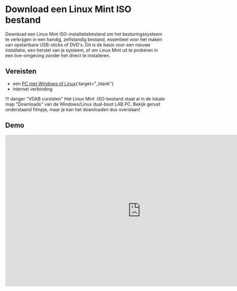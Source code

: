 # Download een Linux Mint ISO bestand

Download een Linux Mint ISO-installatiebestand om het besturingssysteem te verkrijgen in een handig, zelfstandig bestand, essentieel voor het maken van opstartbare USB-sticks of DVD's. Dit is de basis voor een nieuwe installatie, een herstel van je systeem, of om Linux Mint uit te proberen in een live-omgeving zonder het direct te installeren.


## Vereisten
- een [PC met Windows of Linux](../../tutorials/setup-windows11-linuxmint22-dual-boot-uefi/index.md ){:target="_blank"}
- internet verbinding

!!! danger "VDAB cursisten"
    Het Linux Mint .ISO-bestand staat al in de lokale map "Downloads" van de Windows/Linux dual-boot LAB PC. Bekijk gerust onderstaand filmpje, maar je kan het downloaden dus overslaan!

## Demo
<iframe width="854" height="480" src="https://www.youtube.com/embed/GkwGQmiL1qw?autoplay=0&loop=0&mute=0" title="YouTube video player" frameborder="0" allow="accelerometer; autoplay; clipboard-write; encrypted-media; gyroscope; picture-in-picture; web-share" referrerpolicy="strict-origin-when-cross-origin" allowfullscreen></iframe>

